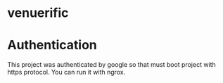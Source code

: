 # venuerific

# Authentication
This project was authenticated by google so that must boot project with https protocol.
You can run it with ngrox.
